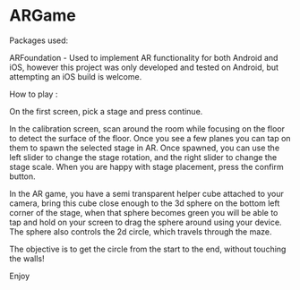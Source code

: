 # ARGame


Packages used:

ARFoundation - Used to implement AR functionality for both Android and iOS, however this project was only developed and tested on Android, but attempting an iOS build is welcome.

How to play : 

On the first screen, pick a stage and press continue.

In the calibration screen, scan around the room while focusing on the floor to detect the surface of the floor. Once you see a few planes you can tap on them to spawn the selected stage in AR. 
Once spawned, you can use the left slider to change the stage rotation, and the right slider to change the stage scale.
When you are happy with stage placement, press the confirm button. 

In the AR game, you have a semi transparent helper cube attached to your camera, bring this cube close enough to the 3d sphere on the bottom left corner of the stage, when that sphere becomes green you will be able to tap and hold on your screen to drag the sphere around using your device. The sphere also controls the 2d circle, which travels through the maze. 

The objective is to get the circle from the start to the end, without touching the walls! 

Enjoy
